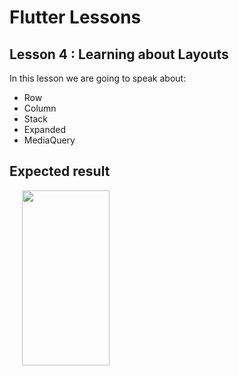 # Flutter Lessons

## Lesson 4 : Learning about Layouts

In this lesson we are going to speak about:
* Row
* Column
* Stack
* Expanded
* MediaQuery

## Expected result

<img src="https://raw.githubusercontent.com/ThomasEcalle/flutter_lessons/4-layouts/readme_resources/solution.png" width="140" height="280" hspace="20"/>